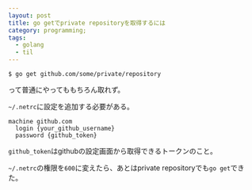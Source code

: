 ```yaml
---
layout: post
title: go getでprivate repositoryを取得するには
category: programming;
tags:
  - golang
  - til
---
```


```
$ go get github.com/some/private/repository
```

って普通にやってももちろん取れず。

`~/.netrc`に設定を追加する必要がある。

```
machine github.com
  login {your_github_username}
  password {github_token}
```

`github_token`はgithubの設定画面から取得できるトークンのこと。

`~/.netrc`の権限を`600`に変えたら、あとはprivate repositoryでも`go get`できた。
